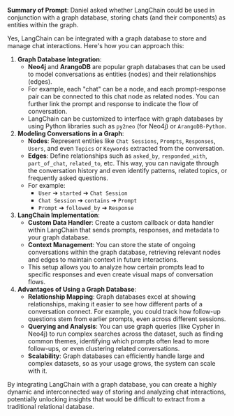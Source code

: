 **Summary of Prompt**: Daniel asked whether LangChain could be used in conjunction with a graph database, storing chats (and their components) as entities within the graph.

Yes, LangChain can be integrated with a graph database to store and manage chat interactions. Here's how you can approach this:

1. **Graph Database Integration**:
   - **Neo4j** and **ArangoDB** are popular graph databases that can be used to model conversations as entities (nodes) and their relationships (edges).
   - For example, each "chat" can be a node, and each prompt-response pair can be connected to this chat node as related nodes. You can further link the prompt and response to indicate the flow of conversation.
   - LangChain can be customized to interface with graph databases by using Python libraries such as `py2neo` (for Neo4j) or `ArangoDB-Python`.
2. **Modeling Conversations in a Graph**:
   - **Nodes**: Represent entities like `Chat Sessions`, `Prompts`, `Responses`, `Users`, and even `Topics` or `Keywords` extracted from the conversation.
   - **Edges**: Define relationships such as `asked_by`, `responded_with`, `part_of_chat`, `related_to`, etc. This way, you can navigate through the conversation history and even identify patterns, related topics, or frequently asked questions.
   - For example:
     - `User` ➔ `started` ➔ `Chat Session`
     - `Chat Session` ➔ `contains` ➔ `Prompt`
     - `Prompt` ➔ `followed_by` ➔ `Response`
3. **LangChain Implementation**:
   - **Custom Data Handler**: Create a custom callback or data handler within LangChain that sends prompts, responses, and metadata to your graph database.
   - **Context Management**: You can store the state of ongoing conversations within the graph database, retrieving relevant nodes and edges to maintain context in future interactions.
   - This setup allows you to analyze how certain prompts lead to specific responses and even create visual maps of conversation flows.
4. **Advantages of Using a Graph Database**:
   - **Relationship Mapping**: Graph databases excel at showing relationships, making it easier to see how different parts of a conversation connect. For example, you could track how follow-up questions stem from earlier prompts, even across different sessions.
   - **Querying and Analysis**: You can use graph queries (like Cypher in Neo4j) to run complex searches across the dataset, such as finding common themes, identifying which prompts often lead to more follow-ups, or even clustering related conversations.
   - **Scalability**: Graph databases can efficiently handle large and complex datasets, so as your usage grows, the system can scale with it.

By integrating LangChain with a graph database, you can create a highly dynamic and interconnected way of storing and analyzing chat interactions, potentially unlocking insights that would be difficult to extract from a traditional relational database.






